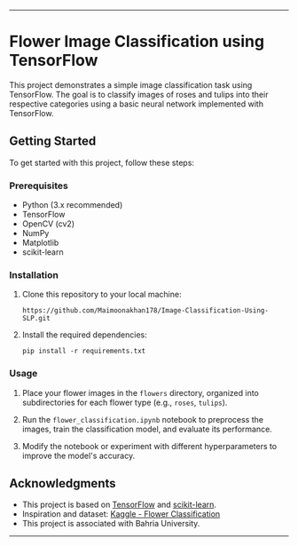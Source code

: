 
---

# Flower Image Classification using TensorFlow

This project demonstrates a simple image classification task using TensorFlow. The goal is to classify images of roses and tulips into their respective categories using a basic neural network implemented with TensorFlow.

## Getting Started

To get started with this project, follow these steps:

### Prerequisites

- Python (3.x recommended)
- TensorFlow
- OpenCV (cv2)
- NumPy
- Matplotlib
- scikit-learn

### Installation

1. Clone this repository to your local machine:

     ```
     https://github.com/Maimoonakhan178/Image-Classification-Using-SLP.git
    ```

2. Install the required dependencies:

    ```
    pip install -r requirements.txt
    ```

### Usage

1. Place your flower images in the `flowers` directory, organized into subdirectories for each flower type (e.g., `roses`, `tulips`).

2. Run the `flower_classification.ipynb` notebook to preprocess the images, train the classification model, and evaluate its performance.

3. Modify the notebook or experiment with different hyperparameters to improve the model's accuracy.


## Acknowledgments

- This project is based on [TensorFlow](https://www.tensorflow.org/) and [scikit-learn](https://scikit-learn.org/).
- Inspiration and dataset: [Kaggle - Flower Classification](https://www.kaggle.com/alxmamaev/flowers-recognition)
- This project is associated with Bahria University.

---

